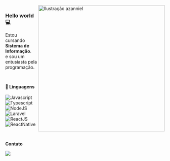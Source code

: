 <img src="./cute-astronaut-operating-laptop.gif" min-width="400" max-width="400" width="400" align="right" alt="Ilustração azanniel">

<h3>Hello world💻</h3>

<p align="left"> 
  Estou cursando <strong>Sistema de Informação</strong>.<br>
  e sou um entusiasta pela programação.<br>
</p>

<br>

<p align="left">
  <strong>🚀 Linguagens</strong>
  <br><br>
  
  <img src="https://img.shields.io/badge/JavaScript-323330?style=for-the-badge&logo=javascript&logoColor=F7DF1E" alt="Javascript" />
  <img src="https://img.shields.io/badge/TypeScript-007ACC?style=for-the-badge&logo=typescript&logoColor=white" alt="Typescript" />
  <img src="https://img.shields.io/badge/Node.js-43853D?style=for-the-badge&logo=node.js&logoColor=white" alt="NodeJS" />
  <img src="https://img.shields.io/badge/Laravel-FF2D20?style=for-the-badge&logo=laravel&logoColor=white" alt="Laravel" />
  <img src="https://img.shields.io/badge/React-20232A?style=for-the-badge&logo=react&logoColor=61DAFB" alt="ReactJS" />
  <img src="https://img.shields.io/badge/React_Native-20232A?style=for-the-badge&logo=react&logoColor=61DAFB" alt="ReactNative" />
</p>

<br>

<p align="left">
  <strong>Contato</strong>
</p>

<p align="left">
  <a href="https://www.linkedin.com/in/crist%C3%B3v%C3%A3o-augusto-vieira-de-freitas-261bb0180/" alt="Linkedin">
  <img src="https://img.shields.io/badge/LinkedIn-0077B5?style=for-the-badge&logo=linkedin&logoColor=white" /></a>
</p>  
